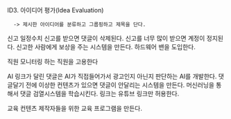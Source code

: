 ID3. 아이디어 평가(Idea Evaluation)

      -> 제시한 아이디어를 분류하고 그룹핑하고 제목을 단다.


신고
일정수치 신고를 받으면 댓글이 삭제된다.
신고를 너무 많이 받으면 계정이 정지된다.
신고한 사람에게 보상을 주는 시스템을 만든다.
하드웨어 밴을 도입한다.

직원
모니터링 하는 직원을 고용한다

AI
링크가 달린 댓글은 AI가 직접들어가서 광고인지 아닌지 판단하는 AI를 개발한다.
댓글달기 전에 이상한 컨텐츠가 있으면 댓글이 안달리는 시스템을 만든다.
머신러닝을 통해서 댓글 검열시스템을 학습시킨다.
링크는 유튜브 링크만 허용한다.


교육
컨텐츠 제작자들을 위한 교육 프로그램을 만든다.




